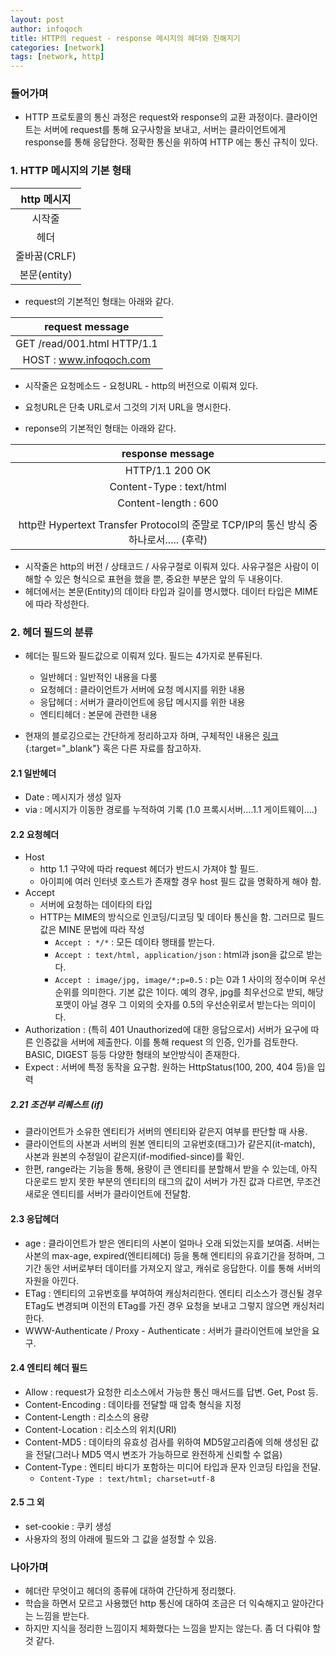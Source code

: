 ```yaml
---
layout: post
author: infoqoch
title: HTTP의 request - response 메시지의 헤더와 친해지기
categories: [network]
tags: [network, http]
---
```


### 들어가며
- HTTP 프로토콜의 통신 과정은 request와 response의 교환 과정이다. 클라이언트는 서버에 request를 통해 요구사항을 보내고, 서버는 클라이언트에게 response를 통해 응답한다. 정확한 통신을 위하여 HTTP 에는 통신 규칙이 있다. 
  
### 1. HTTP 메시지의 기본 형태
  
|http 메시지|
|:--:| 
|시작줄|
|헤더|
|줄바꿈(CRLF)|
|본문(entity)|
    
- request의 기본적인 형태는 아래와 같다.

|request message|  
|:--:|
|GET /read/001.html HTTP/1.1 |
|HOST : www.infoqoch.com|
  
- 시작줄은 요청메소드 - 요청URL - http의 버전으로 이뤄져 있다.
- 요청URL은 단축 URL로서 그것의 기저 URL을 명시한다.  

- reponse의 기본적인 형태는 아래와 같다.

|response message|  
|:--:|
|HTTP/1.1 200 OK|
|Content-Type : text/html|
|Content-length : 600|
||
|http란 Hypertext Transfer Protocol의 준말로 TCP/IP의 통신 방식 중 하나로서..... (후략)|
  
  
- 시작줄은 http의 버전 / 상태코드 / 사유구절로 이뤄져 있다. 사유구절은 사람이 이해할 수 있은 형식으로 표현을 했을 뿐, 중요한 부분은 앞의 두 내용이다.
- 헤더에서는 본문(Entity)의 데이타 타입과 길이를 명시했다. 데이터 타입은 MIME에 따라 작성한다. 

### 2. 헤더 필드의 분류
- 헤더는 필드와 필드값으로 이뤄져 있다. 필드는 4가지로 분류된다. 
  - 일반헤더 : 일반적인 내용을 다룸
  - 요청헤더 : 클라이언트가 서버에 요청 메시지를 위한 내용
  - 응답헤더 : 서버가 클라이언트에 응답 메시지를 위한 내용
  - 엔티티헤더 : 본문에 관련한 내용

- 현재의 블로깅으로는 간단하게 정리하고자 하며, 구체적인 내용은 [링크](https://developer.mozilla.org/ko/docs/Web/HTTP/Headers){:target="_blank"} 혹은 다른 자료를 참고하자.

#### 2.1 일반헤더
- Date : 메시지가 생성 일자
- via :  메시지가 이동한 경로를 누적하여 기록 (1.0 프록시서버....1.1 게이트웨이....)
  
#### 2.2 요청헤더 
- Host
  - http 1.1 구약에 따라 request 헤더가 반드시 가져야 할 필드. 
  - 아이피에 여러 인터넷 호스트가 존재할 경우 host 필드 값을 명확하게 해야 함. 
- Accept 
  - 서버에 요청하는 데이타의 타입
  - HTTP는 MIME의 방식으로 인코딩/디코딩 및 데이타 통신을 함. 그러므로 필드값은 MINE 문법에 따라 작성
	- `Accept : */*` : 모든 데이타 행태를 받는다. 
 	- `Accept : text/html, application/json` : html과 json을 값으로 받는다.
    - `Accept : image/jpg, image/*;p=0.5` : p는 0과 1 사이의 정수이며 우선순위를 의미한다. 기본 값은 1이다. 예의 경우, jpg를 최우선으로 받되, 해당 포맷이 아닐 경우 그 이외의 숫자를 0.5의 우선순위로서 받는다는 의미이다.
- Authorization : (특히 401 Unauthorized에 대한 응답으로서) 서버가 요구에 따른 인증값을 서버에 제출한다. 이를 통해 request 의 인증, 인가를 검토한다. BASIC, DIGEST 등등 다양한 형태의 보안방식이 존재한다. 
- Expect : 서버에 특정 동작을 요구함. 원하는 HttpStatus(100, 200, 404 등)을 입력

##### 2.21 조건부 리퀘스트 (if)  
- 클라이언트가 소유한 엔티티가 서버의 엔티티와 같은지 여부를 판단할 때 사용. 
- 클라이언트의 사본과 서버의 원본 엔티티의 고유번호(태그)가 같은지(it-match), 사본과 원본의 수정일이 같은지(if-modified-since)를 확인. 
- 한편, range라는 기능을 통해, 용량이 큰 엔티티를 분할해서 받을 수 있는데, 아직 다운로드 받지 못한 부분의 엔티티의 태그의 값이 서버가 가진 값과 다르면, 무조건 새로운 엔티티를 서버가 클라이언트에 전달함. 
  
#### 2.3 응답헤더
- age : 클라이언트가 받은 엔티티의 사본이 얼마나 오래 되었는지를 보여줌. 서버는 사본의 max-age, expired(엔티티헤더) 등을 통해 엔티티의 유효기간을 정하며, 그 기간 동안 서버로부터 데이터를 가져오지 않고, 캐쉬로 응답한다. 이를 통해 서버의 자원을 아낀다. 
- ETag : 엔티티의 고유번호를 부여하여 캐싱처리한다. 엔티티 리소스가 갱신될 경우 ETag도 변경되며 이전의 ETag를 가진 경우 요청을 보내고 그렇지 않으면 캐싱처리 한다. 
- WWW-Authenticate / Proxy - Authenticate : 서버가 클라이언트에 보안을 요구. 
  
#### 2.4 엔티티 헤더 필드
- Allow : request가 요청한 리소스에서 가능한 통신 매서드를 답변. Get, Post 등.
- Content-Encoding : 데이타를 전달할 때 압축 형식을 지정
- Content-Length : 리소스의 용량
- Content-Location : 리소스의 위치(URI)
- Content-MD5 : 데이타의 유효성 검사를 위하여 MD5알고리즘에 의해 생성된 값을 전달(그러나 MD5 역시 변조가 가능하므로 완전하게 신뢰할 수 없음)
- Content-Type : 엔티티 바디가 포함하는 미디어 타입과 문자 인코딩 타입을 전달. 
  - `Content-Type : text/html; charset=utf-8`
    
#### 2.5 그 외
- set-cookie : 쿠키 생성
- 사용자의 정의 아래에 필드와 그 값을 설정할 수 있음. 
  
  
### 나아가며
- 헤더란 무엇이고 헤더의 종류에 대하여 간단하게 정리했다. 
- 학습을 하면서 모르고 사용했던 http 통신에 대하여 조금은 더 익숙해지고 알아간다는 느낌을 받는다. 
- 하지만 지식을 정리한 느낌이지 체화했다는 느낌을 받지는 않는다. 좀 더 다뤄야 할 것 같다. 